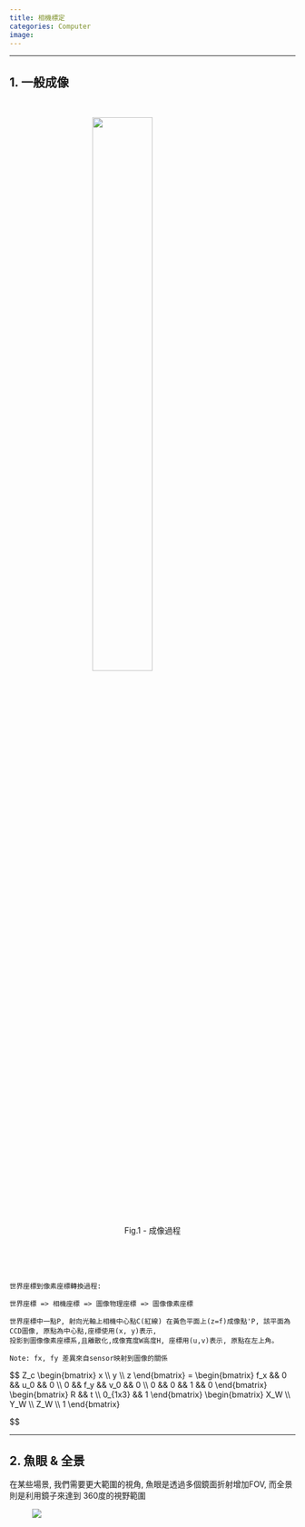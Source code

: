 ```yaml
---
title: 相機標定
categories: Computer
image: 
---
```


---
## 1. 一般成像


<br>

<div style="padding-bottom:10%">
	<figure>
		<img src="{{ 'assets/img/camera_calibration/camera_image_1.png' | relative_url }}" class="center">
		<figcaption align="center">Fig.1 - 成像過程 </figcaption>
	</figure>
</div>




	世界座標到像素座標轉換過程:

	世界座標 => 相機座標 => 圖像物理座標 => 圖像像素座標

	世界座標中一點P, 射向光軸上相機中心點C(紅線) 在黃色平面上(z=f)成像點'P, 該平面為CCD圖像, 原點為中心點,座標使用(x, y)表示, 
	投影到圖像像素座標系,且離散化,成像寬度W高度H, 座標用(u,v)表示, 原點在左上角。

	Note: fx, fy 差異來自sensor映射到圖像的關係

<div class="cmath">
$$
Z_c \begin{bmatrix}
x \\ y  \\ z
\end{bmatrix} = \begin{bmatrix}
f_x &&  0 && u_0 && 0 \\
0 && f_y && v_0 && 0 \\
0 && 0 && 1 && 0
\end{bmatrix}
\begin{bmatrix}
R && t \\ 0_{1x3} && 1
\end{bmatrix}
\begin{bmatrix}
X_W \\ Y_W \\ Z_W \\ 1
\end{bmatrix}

$$</div>

---

## 2. 魚眼 & 全景

在某些場景, 我們需要更大範圍的視角, 魚眼是透過多個鏡面折射增加FOV, 而全景則是利用鏡子來達到 360度的視野範圍


<div class="row">
	<div class="col-8">
		<div style="height:80%">
			<figure>
				<img src="{{ 'assets/img/camera_calibration/fisheye.png' | relative_url }}">
			</figure>
		</div>
			<div style="height:20%">
				<figcaption  align="center">Fig.2- 魚眼</figcaption>	
			</div>
		
	</div>
	<div class="col-4">
		
			<div style="height:80%">
				<figure>
					<img src="{{ 'assets/img/camera_calibration/omnidirection.png' | relative_url }}">
					
				</figure>
			</div>
			<div style="height:20%">
				<figcaption  align="center">Fig.3 - 全景</figcaption>
			</div>
	</div>
</div>


---

## 3. 校正


#### 3.1 校正摘要

<div class="row">
	<figure>
		<img src="{{ 'assets/img/camera_calibration/proof_unit_circle.png' | relative_url }}" class="center">
	</figure>
	<figcaption align="center">Fig.4 - 投影至單位圓 </figcaption>
</div>


首先, Fig.4 說明Q'跟Q是相同的點, 會在經過F的平面成像。 這樣一來從P經過mirror(橘線)投影到線l 等價於將P投影至單位圓
上一點R', 再從N點對R'做stereographic projection。 mirror的幾何圖形可推廣至圓錐曲線<sub>(3)</sub>。

接著看一下unified projection model, 步驟如下:

1. 世界座標一點經過映射到單位圓上
2. 改變參考點到點 $$C_p = (0,0,\xi)$$ (新原點),  $$\xi$$為離心率, 依據不同圓椎曲面改變
3. 投影到正規化平面 (make z=1)
4. 鏡頭內參轉換 K => 圖像座標

其中 $$f_1 = f*s_x$$, $$f_2 = f*s_y$$, $$s_x, s_y$$ 表示sensor與pixel在x,y方向映射關係,
$$\eta$$ 為collineation 乘數,用$$\gamma_i = f_i \eta$$估計, 作用於normal plane與image plane之間。


---
**完整的成像函數**:

$$ G = P。D。H。W $$, 等號右側從左至右依序為 pin-hole model projection, distortion, mirror, extrinsic

distortion:

$$\rho = \sqrt{x^2+y^2}$$

- radial (鏡面扭曲):

	 $$L(\rho) = 1 + k_1 \rho^2 + k_2 \rho^4 + k5\rho^6 $$

- misalignment (sensor偏移) 

<div class="cmath">
$$
dx = \begin{bmatrix}
2k_3xy + k_4(\rho^2 + 2x^2) \\ 
k_3(\rho^2 + 2y^2) + 2k_4xy  
\end{bmatrix} 
$$
</div>


給定m個世界座標$$g_i$$對應圖像位置 $$e_i$$ => 內參校正過程是在最小化下列方程式

$$F(x) = \frac{1}{2}\sum_{i=1}^m[G(V,g_i) - e_i]^2$$, 其中V表示所有未知參數


#### 3.2 求解

1. 初始化未知參數 $$k_i = \alpha = 0, \forall i = 1,2...,5 $$, $$\gamma_1 = \gamma_2$$, 並以這些初始值求解外參
2. (optional[for mirror]) 
	
- 2.1 移除中心跟邊界的點 
- 2.2 移除跟重點範圍太遠的點
- 2.3 將剩餘的點放入 list 中, 隨機sample用median估計mirror center 跟radius

3. 估計$$\gamma$$

p = (u, v)為圖像座標一點, 代入normal plane 反投影公式$$h^{-1}(m)$$

$$\gamma: p_c = \gamma m $$ =>


<div class="cmath">
$$
h^{-1}(m) = \begin{bmatrix}
u_c \\ 
v_c \\
g(u_c, v_c)  
\end{bmatrix} 
$$
</div>

其中 $$g(u_c, v_c) = \frac{\gamma}{2} - \frac{1}{2\gamma}(u^2_c + v^2_c)$$, 

Note: 轉換到m 要同乘 $$\gamma$$ 才是圖像座標

透過關聯世界座標與圖像座標來解未知參數, 由兩個限制式可得解:

1. 四點共線 (世界座標)
2. 所有點都在normal plane "N" 上

=> 得$$\gamma$$

最後透過每個校正圖的corner找外參, 剩餘的點用來reproject 計算error並透過最小化error優化參數

camodocal是用non-linear optimization - ceres solver 來對內參(k1~k6, $$\gamma1, \gamma2$$)做優化。




---------------------------------------------------------------------------------------------------

<div>
src:
	<ul>
		<li>一般成像: https://blog.csdn.net/weixin_44278406/article/details/112986651</li>
		<li>魚眼: https://blog.csdn.net/u010128736/article/details/52864024</li>
		<li>Catadioptric: https://repository.upenn.edu/cgi/viewcontent.cgi?</li>
		<li>Camodocal: https://people.inf.ethz.ch/pomarc/pubs/HengIROS13.pdf</li>
		<li>MEI: /https://www.robots.ox.ac.uk/~cmei/articles/single_viewpoint_calib_mei_07.pdf</li>
		<li>Ceres: https://blog.csdn.net/wzheng92/article/details/80008380</li>
	</ul>
</div>

<script id="MathJax-script"  src="{{site.baseurl}}/js/math/math.js"></script>
<script id="MathJax-script1"  src="{{site.baseurl}}/js/math/MathJax.js"></script>
<script id="MathJax-script2"  src="{{site.baseurl}}/js/math/MathMenu.js"></script>
<script id="MathJax-script3"  src="{{site.baseurl}}/js/math/MathZoom.js"></script>

<style>

body > div > div:not(#MathJax_Font_Test) {
    min-width: 640px;
}

img {
	max-width: 100%;
}


.center {
  display: block;
  margin-left: auto;
  margin-right: auto;
  width: 50%;
}

.wrap{
  width: 100%;
  /* display: flex; */
  justify-content: space-between;
  height: 200;
}

.left{
  width: 50%;
}

.right{
  width: 50%
}
header ul li{
    box-sizing: border-box;
    padding: 0;
}

</style>